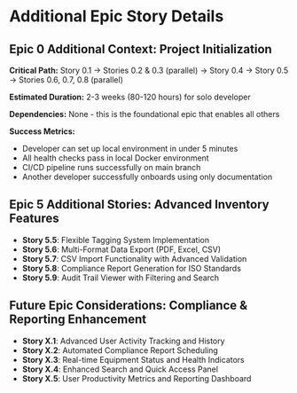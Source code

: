 # Additional Epic Story Details

## Epic 0 Additional Context: Project Initialization

**Critical Path:** Story 0.1 → Stories 0.2 & 0.3 (parallel) → Story 0.4 → Story 0.5 → Stories 0.6, 0.7, 0.8 (parallel)

**Estimated Duration:** 2-3 weeks (80-120 hours) for solo developer

**Dependencies:** None - this is the foundational epic that enables all others

**Success Metrics:**
- Developer can set up local environment in under 5 minutes
- All health checks pass in local Docker environment  
- CI/CD pipeline runs successfully on main branch
- Another developer successfully onboards using only documentation

## Epic 5 Additional Stories: Advanced Inventory Features

- **Story 5.5**: Flexible Tagging System Implementation
- **Story 5.6**: Multi-Format Data Export (PDF, Excel, CSV)
- **Story 5.7**: CSV Import Functionality with Advanced Validation
- **Story 5.8**: Compliance Report Generation for ISO Standards
- **Story 5.9**: Audit Trail Viewer with Filtering and Search

## Future Epic Considerations: Compliance & Reporting Enhancement

- **Story X.1**: Advanced User Activity Tracking and History
- **Story X.2**: Automated Compliance Report Scheduling
- **Story X.3**: Real-time Equipment Status and Health Indicators
- **Story X.4**: Enhanced Search and Quick Access Panel
- **Story X.5**: User Productivity Metrics and Reporting Dashboard
